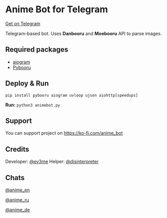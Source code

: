 # Anime Bot for Telegram
[Get on Telegram](https://t.me/anime_bot)

Telegram-based bot. Uses **Danbooru** and **Moebooru** API to parse images.
## Required packages
- [aiogram](https://github.com/aiogram/aiogram)
- [Pybooru](https://github.com/LuqueDaniel/pybooru)

## Deploy & Run
`pip install pybooru aiogram uvloop ujson aiohttp[speedups]`

**Run:**
`python3 animebot.py`

## Support
You can support project on https://ko-fi.com/anime_bot
## Credits
Developer: [@ev3me](https://t.me/ev3me)
Helper: [@disinterpreter](https://t.me/disinterpreter)

## Chats

  [@anime_en](https://t.me/anime_en)

  [@anime_ru](https://t.me/anime_ru)

  [@anime_de](https://t.me/anime_de)
